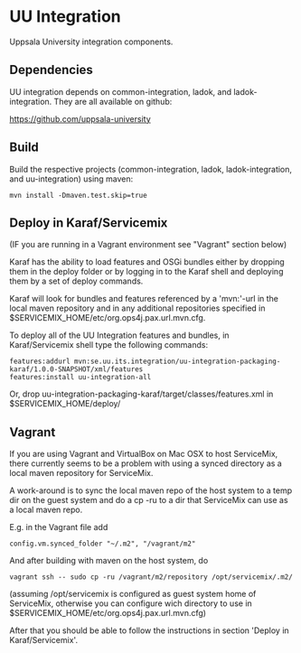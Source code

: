 UU Integration
==============

Uppsala University integration components.


Dependencies
------------

UU integration depends on common-integration, ladok, and ladok-integration. They are all available on github:

https://github.com/uppsala-university


Build
-----

Build the respective projects (common-integration, ladok, ladok-integration, and uu-integration) using maven:

    mvn install -Dmaven.test.skip=true


Deploy in Karaf/Servicemix
--------------------------

(IF you are running in a Vagrant environment see "Vagrant" section below)

Karaf has the ability to load features and OSGi bundles either by dropping them in the deploy folder or by
logging in to the Karaf shell and deploying them by a set of deploy commands.

Karaf will look for bundles and features referenced by a 'mvn:'-url in the local maven repository and in any
additional repositories specified in $SERVICEMIX_HOME/etc/org.ops4j.pax.url.mvn.cfg.

To deploy all of the UU Integration features and bundles, in Karaf/Servicemix shell type the following commands:

    features:addurl mvn:se.uu.its.integration/uu-integration-packaging-karaf/1.0.0-SNAPSHOT/xml/features
    features:install uu-integration-all

Or, drop uu-integration-packaging-karaf/target/classes/features.xml in $SERVICEMIX_HOME/deploy/


Vagrant
-------

If you are using Vagrant and VirtualBox on Mac OSX to host ServiceMix, there currently seems to be a
problem with using a synced directory as a local maven repository for ServiceMix.

A work-around is to sync the local maven repo of the host system to a temp dir on the guest system and
do a cp -ru to a dir that ServiceMix can use as a local maven repo.

E.g. in the Vagrant file add

    config.vm.synced_folder "~/.m2", "/vagrant/m2"

And after building with maven on the host system, do

    vagrant ssh -- sudo cp -ru /vagrant/m2/repository /opt/servicemix/.m2/

(assuming /opt/servicemix is configured as guest system home of ServiceMix, otherwise you can configure
wich directory to use in $SERVICEMIX_HOME/etc/org.ops4j.pax.url.mvn.cfg)

After that you should be able to follow the instructions in section 'Deploy in Karaf/Servicemix'.
